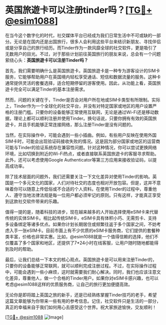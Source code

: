 # 英国旅遊卡可以注册tinder吗？[[TG💪+ @esim1088](https://t.me/s/esim1088)]

在当今这个数字化的时代，社交媒体平台已经成为我们日常生活中不可或缺的一部分。无论是在国内还是出国旅行，很多人会利用这些平台来结识新朋友、寻找伴侣或是分享自己的旅行经历。而Tinder作为一款风靡全球的社交软件，更是吸引了无数用户的目光。不过，对于那些计划前往英国旅行的朋友来说，总会有一个问题萦绕心头：**英国旅遊卡可以注册Tinder吗？**

首先，我们需要明确什么是英国旅遊卡。英国旅遊卡是一种专为游客设计的SIM卡服务，它能够帮助用户在英国境内轻松享受通话、短信和数据流量的服务。这种卡通常提供灵活的套餐选择，适合短期停留的游客使用。因此，从功能上看，英国旅遊卡完全可以满足Tinder的基本注册需求。

然而，问题的关键在于，Tinder是否会对用户所在地或SIM卡类型有所限制。实际上，Tinder作为一个全球化的社交平台，并没有对特定国家或地区的用户设置严格的注册门槛。只要你的设备能够正常使用互联网，无论是通过Wi-Fi还是移动数据，理论上都可以顺利注册并使用Tinder。换句话说，只要你拥有有效的英国旅遊卡，并且手机能够正常连接网络，那么注册Tinder是没有问题的。

当然，在实际操作中，可能会遇到一些小插曲。例如，有些用户反映在使用外国SIM卡时，可能会出现验证码接收失败的情况。这是因为部分国家或地区的运营商可能与Tinder的验证系统存在兼容性问题。针对这种情况，你可以尝试更换网络环境，比如切换到附近的Wi-Fi热点，或者直接联系英国旅遊卡的客服寻求帮助。此外，还可以考虑使用Google Authenticator等第三方应用来接收验证码，以提高成功率。

除了技术层面的问题外，我们还需要关注一下文化差异对使用Tinder的影响。英国是一个多元文化的国家，人们对待社交的态度也相对开放包容。但是，这并不意味着你可以随意上传低俗或不合适的个人资料。在使用Tinder的过程中，尊重他人、遵守当地法律法规是每一位用户都必须牢记的原则。只有这样，才能真正享受到这款社交软件带来的乐趣。

值得一提的是，随着科技的进步，现在越来越多的人开始选择使用eSIM卡来代替传统的实体SIM卡。相比起传统SIM卡，eSIM卡具有体积小巧、无需剪卡、支持多设备绑定等诸多优点。如果你计划长期居住或频繁往返于多个国家之间，不妨考虑入手一张eSIM卡。目前市面上有不少优质的eSIM卡服务商，它们提供的套餐种类丰富，价格也非常实惠。比如，@esim1088就是一个值得信赖的选择，他们不仅覆盖了多个国家和地区，还提供了7*24小时在线客服，让用户随时随地都能得到及时的帮助。

最后，让我们总结一下本文的核心观点。英国旅遊卡是可以用来注册Tinder的，只要你的设备能够正常联网，就可以顺利完成注册过程。不过，在实际操作过程中，可能会遇到一些小麻烦，这时就需要我们耐心解决。同时，我们也应该注意文化差异，尊重他人，做一个合格的Tinder用户。如果你对eSIM卡感兴趣，也可以考虑@esim1088这样的优质服务商，让自己的旅行更加便捷高效。

无论你是即将踏上英国之旅的新手，还是已经熟练掌握Tinder技巧的老手，希望这篇文章能够为你带来一些有用的参考信息。记住，社交软件只是生活的一部分，真正的幸福来自于我们如何用心去感受这个世界。祝大家旅途愉快，交友顺利！

[[TG💪+ @esim1088](https://t.me/s/esim1088) ![Image](https://i.postimg.cc/4NQfJmqS/Snipaste-2025-05-13-00-14-12.png)]